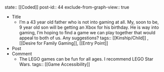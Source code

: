 state:: [[Coded]]
post-id:: 44
exclude-from-graph-view:: true

- Title
  - I’m a 43 year old father who is not into gaming at all. My, soon to be, 9 year old son will be getting an Xbox for his birthday. He is way into gaming, I’m hoping to find a game we can play together that would appeal to both of us. Any suggestions?
    tags:: [[Kinship/Child]] , [[Desire for Family Gaming]], [[Entry Point]]
- Post
- Comment
  - The LEGO games can be fun for all ages. I recommend LEGO Star Wars.
    tags:: [[Game Accessibility]]
